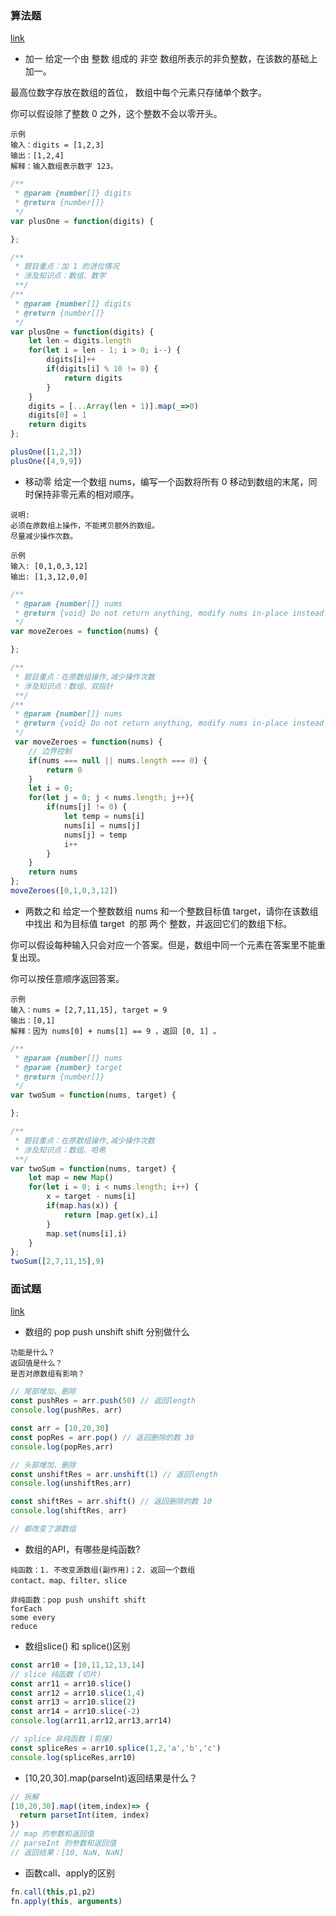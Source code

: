### 算法题
[link](https://leetcode-cn.com/leetbook/read/top-interview-questions-easy/x2cv1c/)

- 加一
给定一个由 整数 组成的 非空 数组所表示的非负整数，在该数的基础上加一。

最高位数字存放在数组的首位， 数组中每个元素只存储单个数字。

你可以假设除了整数 0 之外，这个整数不会以零开头。

```
示例
输入：digits = [1,2,3]
输出：[1,2,4]
解释：输入数组表示数字 123。
```

```javascript
/**
 * @param {number[]} digits
 * @return {number[]}
 */
var plusOne = function(digits) {

};
```

```javascript
/**
 * 题目重点：加 1 的进位情况
 * 涉及知识点：数组、数学
 **/
/**
 * @param {number[]} digits
 * @return {number[]}
 */
var plusOne = function(digits) {
    let len = digits.length
    for(let i = len - 1; i > 0; i--) {
        digits[i]++
        if(digits[i] % 10 != 0) {
            return digits
        }
    }
    digits = [...Array(len + 1)].map(_=>0)
    digits[0] = 1
    return digits
};

plusOne([1,2,3])
plusOne([4,9,9])
 ```

- 移动零
给定一个数组 nums，编写一个函数将所有 0 移动到数组的末尾，同时保持非零元素的相对顺序。

```
说明:
必须在原数组上操作，不能拷贝额外的数组。
尽量减少操作次数。
```

```
示例
输入: [0,1,0,3,12]
输出: [1,3,12,0,0]
```

```javascript
/**
 * @param {number[]} nums
 * @return {void} Do not return anything, modify nums in-place instead.
 */
var moveZeroes = function(nums) {

};
```

```javascript
/**
 * 题目重点：在原数组操作,减少操作次数
 * 涉及知识点：数组、双指针
 **/
/**
 * @param {number[]} nums
 * @return {void} Do not return anything, modify nums in-place instead.
 */
 var moveZeroes = function(nums) {
    // 边界控制
    if(nums === null || nums.length === 0) {
        return 0
    }
    let i = 0;
    for(let j = 0; j < nums.length; j++){
        if(nums[j] != 0) {
            let temp = nums[i]
            nums[i] = nums[j]
            nums[j] = temp
            i++
        }
    }
    return nums
};
moveZeroes([0,1,0,3,12])
```

- 两数之和
给定一个整数数组 nums 和一个整数目标值 target，请你在该数组中找出 和为目标值 target  的那 两个 整数，并返回它们的数组下标。

你可以假设每种输入只会对应一个答案。但是，数组中同一个元素在答案里不能重复出现。

你可以按任意顺序返回答案。

```
示例
输入：nums = [2,7,11,15], target = 9
输出：[0,1]
解释：因为 nums[0] + nums[1] == 9 ，返回 [0, 1] 。
```

```javascript
/**
 * @param {number[]} nums
 * @param {number} target
 * @return {number[]}
 */
var twoSum = function(nums, target) {

};
```

```javascript
/**
 * 题目重点：在原数组操作,减少操作次数
 * 涉及知识点：数组、哈希
 **/
var twoSum = function(nums, target) {
    let map = new Map()
    for(let i = 0; i < nums.length; i++) {
        x = target - nums[i]
        if(map.has(x)) {
            return [map.get(x),i]
        }
        map.set(nums[i],i)
    }
};
twoSum([2,7,11,15],9)
```



### 面试题
[link](https://github.com/luozyiii/front-end-interview/blob/main/07-%E7%9C%9F%E9%A2%98.md)

- 数组的 pop push unshift shift 分别做什么
```
功能是什么？
返回值是什么？
是否对原数组有影响？
```

```javascript
// 尾部增加、删除
const pushRes = arr.push(50) // 返回length
console.log(pushRes, arr)

const arr = [10,20,30]
const popRes = arr.pop() // 返回删除的数 30
console.log(popRes,arr)

// 头部增加、删除
const unshiftRes = arr.unshift(1) // 返回length
console.log(unshiftRes,arr)

const shiftRes = arr.shift() // 返回删除的数 10
console.log(shiftRes, arr)

// 都改变了源数组
```

- 数组的API，有哪些是纯函数?
```
纯函数：1. 不改变源数组(副作用)；2. 返回一个数组
contact、map、filter、slice

非纯函数：pop push unshift shift 
forEach
some every
reduce
```

- 数组slice() 和 splice()区别
```javascript
const arr10 = [10,11,12,13,14]
// slice 纯函数 (切片)
const arr11 = arr10.slice()
const arr12 = arr10.slice(1,4)
const arr13 = arr10.slice(2)
const arr14 = arr10.slice(-2)
console.log(arr11,arr12,arr13,arr14)

// splice 非纯函数 (剪接)
const spliceRes = arr10.splice(1,2,'a','b','c')
console.log(spliceRes,arr10)
```

- [10,20,30].map(parseInt)返回结果是什么？
```javascript
// 拆解
[10,20,30].map((item,index)=> {
  return parsetInt(item, index)
})
// map 的参数和返回值
// parseInt 的参数和返回值
// 返回结果：[10, NaN, NaN]
```

- 函数call、apply的区别
```javascript
fn.call(this,p1,p2)
fn.apply(this, arguments)
```
